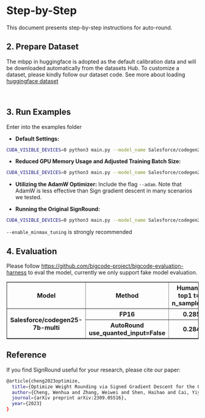 Step-by-Step
============

This document presents step-by-step instructions for auto-round.


## 2. Prepare Dataset

The mbpp in huggingface is adopted as the default calibration data and  will be downloaded automatically from the datasets Hub. To customize a dataset, please kindly follow our dataset code.
See more about loading [huggingface dataset](https://huggingface.co/docs/datasets/loading_datasets.html)

<br />

## 3. Run Examples
Enter into the examples folder
- **Default Settings:**
```bash
CUDA_VISIBLE_DEVICES=0 python3 main.py --model_name Salesforce/codegen25-7b-multi --amp --bits 4 --group_size -1 --enable_minmax_tuning
```
- **Reduced GPU Memory Usage and Adjusted Training Batch Size:**
```bash
CUDA_VISIBLE_DEVICES=0 python3 main.py --model_name Salesforce/codegen25-7b-multi --amp --bits 4 --group_size -1 --low_gpu_mem_usage --train_bs 1 --gradient_accumulate_steps 8 --disuse_quanted_input
```
- **Utilizing the AdamW Optimizer:**
Include the flag `--adam`. Note that AdamW is less effective than Sign gradient descent in many scenarios we tested.

- **Running the Original SignRound:**
```bash
CUDA_VISIBLE_DEVICES=0 python3 main.py --model_name Salesforce/codegen25-7b-multi --amp --bits 4 --group_size -1 --iters 400 --lr 0.0025 --minmax_lr 0.0025 --disuse_quanted_input
```
 `--enable_minmax_tuning` is strongly recommended 


## 4. Evaluation
Please follow https://github.com/bigcode-project/bigcode-evaluation-harness to eval the model, currently we only support fake model evaluation.
<table border="1">
  <tr>
    <th>Model</th>
    <th>Method</th>
    <th>HumanEval top1 t=0.2 n_samples=20</th>
  </tr>
  <tr>
    <th rowspan="2">Salesforce/codegen25-7b-multi</th>
    <th>FP16 </th>
    <th>0.2854</th>
  </tr>
  <tr>
    <th>AutoRound use_quanted_input=False</th>
    <th>0.2841</th>
  </tr>
</table>



## Reference
If you find SignRound useful for your research, please cite our paper:
```bash
@article{cheng2023optimize,
  title={Optimize Weight Rounding via Signed Gradient Descent for the Quantization of LLMs},
  author={Cheng, Wenhua and Zhang, Weiwei and Shen, Haihao and Cai, Yiyang and He, Xin and Lv, Kaokao},
  journal={arXiv preprint arXiv:2309.05516},
  year={2023}
}
```

